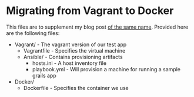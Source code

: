 Migrating from Vagrant to Docker
================================

This files are to supplement my blog post [of the same name](http://dahlgren.so/software/2014/05/11/From-Vagrant-To-Docker/). 
Provided here are the following files:

* Vagrant/ - The vagrant version of our test app
  - Vagrantfile - Specifies the virtual machine
  - Ansible/ - Contains provisioning artifacts
    - hosts.ini - A host inventory file
    - playbook.yml - Will provision a machine for running a sample grails app
* Docker/
  - Dockerfile - Specifies the container we use
